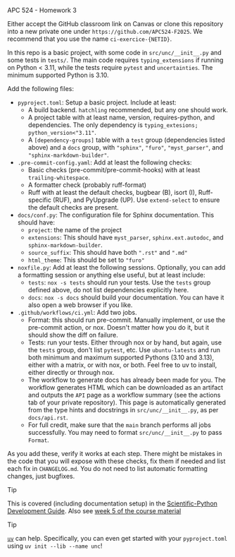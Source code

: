 APC 524 - Homework 3

Either accept the GitHub classroom link on Canvas or clone this repository into a new private one under `https://github.com/APC524-F2025`.
We recommend that you use the name `ci-exercice-{NETID}`.

In this repo is a basic project, with some code in `src/unc/__init__.py` and
some tests in `tests/`. The main code requires `typing_extensions` if running
on Python < 3.11, while the tests require `pytest` and `uncertainties`. The minimum
supported Python is 3.10.

Add the following files:

* `pyproject.toml`: Setup a basic project. Include at least:
    * A build backend. `hatchling` recommended, but any one should work.
    * A project table with at least name, version, requires-python, and dependencies. The only dependency is `typing_extesions; python_version<"3.11"`.
    * A `[dependency-groups]` table with a `test` group (dependencies listed above) and a `docs` group, with `"sphinx"`, `"furo"`, `"myst_parser"`, and `"sphinx-markdown-builder"`.
* `.pre-commit-config.yaml`: Add at least the following checks:
    * Basic checks (pre-commit/pre-commit-hooks) with at least `trailing-whitespace`.
    * A formatter check (probably ruff-format)
    * Ruff with at least the default checks,  bugbear (B), isort (I),
      Ruff-specific (RUF), and PyUpgrade (UP). Use `extend-select` to ensure
      the default checks are present.
* `docs/conf.py`: The configuration file for Sphinx documentation. This should have:
    * `project`: the name of the project
    * `extensions`: This should have `myst_parser`, `sphinx.ext.autodoc`, and `sphinx-markdown-builder`.
    * `source_suffix`: This should have both `".rst"` and `".md"`
    * `html_theme`: This should be set to `"furo"`
* `noxfile.py`: Add at least the following sessions. Optionally, you can add a formatting session or anything else useful, but at least include:
    * `tests`: `nox -s tests` should run your tests. Use the `tests` group defined above, do not list dependencies explicitly here.
    * `docs`: `nox -s docs` should build your documentation. You can have it also open a web browser if you like.
* `.github/workflows/ci.yml`: Add two jobs.
    * Format: this should run pre-commit. Manually implement, or use the pre-commit action, or nox. Doesn't matter how you do it, but it should show the diff on failure.
    * Tests: run your tests. Either through nox or by hand, but again, use the `tests` group, don't list `pytest`, etc. Use `ubuntu-latests` and run both minimum and maximum supported Pythons (3.10 and 3.13), either with a matrix, or with nox, or both. Feel free to uv to install, either directly or through nox.
    * The workflow to generate docs has already been made for you. The workflow generates HTML which can be downloaded as an artifact and outputs the `API` page as a workflow summary (see the actions tab of your private repository). This page is automatically generated from the type hints and docstrings in `src/unc/__init__.py`, as per `docs/api.rst`.
    * For full credit, make sure that the `main` branch performs all jobs successfully. You may need to format `src/unc/__init__.py` to pass `Format`.

As you add these, verify it works at each step. There might be mistakes in the code that you will expose with these checks, fix them if needed and list each fix in `CHANGELOG.md`. You do not need to list automatic formatting changes, just bugfixes.

> [!tip]
>
> This is covered (including documentation setup) in the [Scientific-Python Development Guide](https://learn.scientific-python.org/development). Also see [week 5 of the course material](https://se-for-sci.github.io/content/week05_ci/ci.html)

> [!tip]
>
> [`uv`](https://docs.astral.sh/uv) can help. Specifically, you can even get started with your `pyproject.toml` using `uv init --lib --name unc`!
